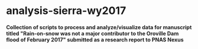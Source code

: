 # analysis-sierra-wy2017
#### Collection of scripts to process and analyze/visualize data for manuscript titled "Rain-on-snow was not a major contributor to the Oroville Dam flood of February 2017" submitted as a research report to PNAS Nexus
